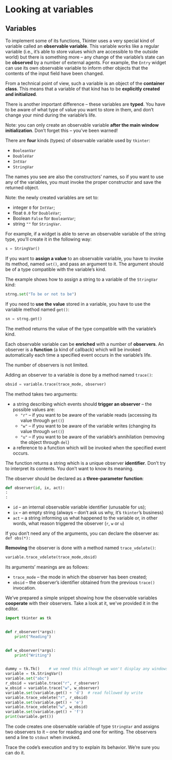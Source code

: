 # Looking at variables

## Variables
To implement some of its functions, Tkinter uses a very special kind of variable called an **observable variable**. This variable works like a regular variable (i.e., it’s able to store values which are accessible to the outside world) but there is something more – any change of the variable’s state can be **observed** by a number of external agents. For example, the `Entry` widget can use its own observable variable to inform other objects that the contents of the input field have been changed.

From a technical point of view, such a variable is an object of the **container class**. This means that a variable of that kind has to be **explicitly created and initialized**.

There is another important difference – these variables are **typed**. You have to be aware of what type of value you want to store in them, and don’t change your mind during the variable’s life.

Note: you can only create an observable variable **after the main window initialization**. Don’t forget this – you’ve been warned!

There are **four** kinds (types) of observable variable used by `tkinter`:
- `BooleanVar`
- `DoubleVar`
- `IntVar`
- `StringVar`

The names you see are also the constructors’ names, so if you want to use any of the variables, you must invoke the proper constructor and save the returned object.

Note: the newly created variables are set to:
- integer `0` for `IntVar`;
- float `0.0` for `DoubleVar`;
- Boolean `False` for `BooleanVar`;
- string `""` for `StringVar`.

For example, if a widget is able to serve an observable variable of the string type, you’ll create it in the following way:
```python
s = StringVar()
```
If you want to **assign a value** to an observable variable, you have to invoke its method, named `set()`, and pass an argument to it. The argument should be of a type compatible with the variable’s kind.

The example shows how to assign a string to a variable of the `StringVar` kind:
```python
strng.set("To be or not to be")
```
If you need to **use the value** stored in a variable, you have to use the variable method named `get()`:
```python
sn = strng.get()
```
The method returns the value of the type compatible with the variable’s kind.

Each observable variable can be **enriched** with a number of **observers**. An observer is a **function** (a kind of callback) which will be invoked automatically each time a specified event occurs in the variable’s life.

The number of observers is not limited.

Adding an observer to a variable is done by a method named `trace()`:
```python
obsid = variable.trace(trace_mode, observer)
```
The method takes two arguments:
- a string describing which events should **trigger an observer** – the possible values are:
  - `"r"` – if you want to be aware of the variable reads (accessing its value through `get()`)
  - `"w"` – if you want to be aware of the variable writes (changing its value through `set()`)
  - `"u"` – if you want to be aware of the variable’s annihilation (removing the object through `del`)
- a reference to a function which will be invoked when the specified event occurs.

The function returns a string which is a unique observer **identifier**. Don’t try to interpret its contents. You don’t want to know its meaning.

The observer should be declared as a **three-parameter function**:
```python
def observer(id, ix, act):
:
:
```
- `id` – an internal observable variable identifier (unusable for us);
- `ix` – an empty string (always – don’t ask us why, it’s `tkinter`’s business)
- `act` – a string informing us what happened to the variable or, in other words, what reason triggered the observer (`r`, `w` or `u`)

If you don’t need any of the arguments, you can declare the observer as: `def obs(*):`

**Removing** the observer is done with a method named `trace_vdelete()`:
```python
variable.trace_vdelete(trace_mode,obsid)
```
Its arguments’ meanings are as follows:
- `trace_mode` – the mode in which the observer has been created;
- `obsid` – the observer’s identifier obtained from the previous `trace()` invocation.

We’ve prepared a simple snippet showing how the observable variables **cooperate** with their observers. Take a look at it, we've provided it in the editor.
```python
import tkinter as tk


def r_observer(*args):
    print("Reading")


def w_observer(*args):
    print("Writing")


dummy = tk.Tk()    # we need this although we won't display any windows
variable = tk.StringVar()
variable.set("abc")
r_obsid = variable.trace("r", r_observer)
w_obsid = variable.trace("w", w_observer)
variable.set(variable.get() + 'd')  # read followed by write
variable.trace_vdelete("r", r_obsid)
variable.set(variable.get() + 'e')
variable.trace_vdelete("w", w_obsid)
variable.set(variable.get() + 'f')
print(variable.get())
```
The code creates one observable variable of type `StringVar` and assigns two observers to it – one for reading and one for writing. The observers send a line to `stdout` when invoked.

Trace the code’s execution and try to explain its behavior. We’re sure you can do it.